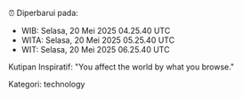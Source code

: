 ⏰ Diperbarui pada:
- WIB: Selasa, 20 Mei 2025 04.25.40 UTC
- WITA: Selasa, 20 Mei 2025 05.25.40 UTC
- WIT: Selasa, 20 Mei 2025 06.25.40 UTC

Kutipan Inspiratif:
"You affect the world by what you browse."


Kategori: technology

